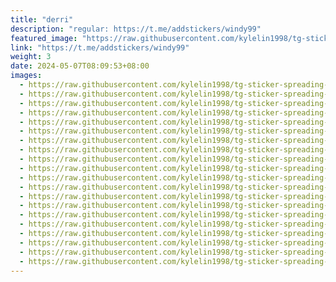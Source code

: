 ```yaml
---
title: "derri"
description: "regular: https://t.me/addstickers/windy99"
featured_image: "https://raw.githubusercontent.com/kylelin1998/tg-sticker-spreading-worldwide-images/main/img/82992c73-6c21-4aad-aab5-cd1f7746fb25.jpg"
link: "https://t.me/addstickers/windy99"
weight: 3
date: 2024-05-07T08:09:53+08:00
images:
  - https://raw.githubusercontent.com/kylelin1998/tg-sticker-spreading-worldwide-images/main/img/82992c73-6c21-4aad-aab5-cd1f7746fb25.jpg
  - https://raw.githubusercontent.com/kylelin1998/tg-sticker-spreading-worldwide-images/main/img/efd80c27-5bba-46b5-b738-ef20207a376e.jpg
  - https://raw.githubusercontent.com/kylelin1998/tg-sticker-spreading-worldwide-images/main/img/fd50a8bb-7d27-47b2-a979-d768a38a3484.jpg
  - https://raw.githubusercontent.com/kylelin1998/tg-sticker-spreading-worldwide-images/main/img/77f3f36a-16a1-4c15-8b11-f0d3e4f89197.jpg
  - https://raw.githubusercontent.com/kylelin1998/tg-sticker-spreading-worldwide-images/main/img/2d1ee1d2-79fb-4f1b-b5b5-7790000da2e1.jpg
  - https://raw.githubusercontent.com/kylelin1998/tg-sticker-spreading-worldwide-images/main/img/ca56707c-9cff-4976-9f46-ab24cc34ccc4.jpg
  - https://raw.githubusercontent.com/kylelin1998/tg-sticker-spreading-worldwide-images/main/img/27345c6b-e6b3-4c77-bda3-bed2caa8c63a.jpg
  - https://raw.githubusercontent.com/kylelin1998/tg-sticker-spreading-worldwide-images/main/img/1faffecd-3d9d-44f2-82a0-4040a0a0a9ad.jpg
  - https://raw.githubusercontent.com/kylelin1998/tg-sticker-spreading-worldwide-images/main/img/d2452a6e-b425-4c7c-9ce3-50643df8b9eb.jpg
  - https://raw.githubusercontent.com/kylelin1998/tg-sticker-spreading-worldwide-images/main/img/172d361a-1472-4758-a990-341e5e2c7b49.jpg
  - https://raw.githubusercontent.com/kylelin1998/tg-sticker-spreading-worldwide-images/main/img/54f312fc-6d9b-4fe2-afb2-677020495a98.jpg
  - https://raw.githubusercontent.com/kylelin1998/tg-sticker-spreading-worldwide-images/main/img/72d852c7-6d75-4640-934b-6456b38b3e72.jpg
  - https://raw.githubusercontent.com/kylelin1998/tg-sticker-spreading-worldwide-images/main/img/13b84060-38cc-4aa0-917d-61fa09f8d4c7.jpg
  - https://raw.githubusercontent.com/kylelin1998/tg-sticker-spreading-worldwide-images/main/img/05bedd29-09ca-49c1-a279-f6757aed00d0.jpg
  - https://raw.githubusercontent.com/kylelin1998/tg-sticker-spreading-worldwide-images/main/img/f1d63644-c2f0-40aa-9714-d9159d493d28.jpg
  - https://raw.githubusercontent.com/kylelin1998/tg-sticker-spreading-worldwide-images/main/img/98381005-1059-4b98-aa56-df265ff28b02.jpg
  - https://raw.githubusercontent.com/kylelin1998/tg-sticker-spreading-worldwide-images/main/img/48dc9b20-93f0-4f49-bcc5-8e2fe369b9be.jpg
  - https://raw.githubusercontent.com/kylelin1998/tg-sticker-spreading-worldwide-images/main/img/9a331cff-b119-4971-8ac4-41947b665abb.jpg
  - https://raw.githubusercontent.com/kylelin1998/tg-sticker-spreading-worldwide-images/main/img/f27cf8fb-7b4a-4123-a472-32fe39a2039d.jpg
  - https://raw.githubusercontent.com/kylelin1998/tg-sticker-spreading-worldwide-images/main/img/85364a2f-f8e5-4cfc-a69d-477474f1dc76.jpg
---
```

